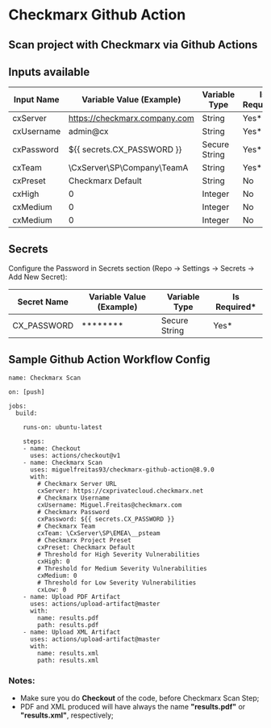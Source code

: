 # Checkmarx Github Action

## Scan project with Checkmarx via Github Actions

## Inputs available

| Input Name  | Variable Value (Example) | Variable Type | Is Required* |
| ------------- | ------------- | ------------- | ------------- |
| cxServer | https://checkmarx.company.com  | String | Yes* |
| cxUsername | admin@cx | String | Yes* |
| cxPassword | ${{ secrets.CX_PASSWORD }} | Secure String | Yes* |
| cxTeam | \CxServer\SP\Company\TeamA | String | Yes* |
| cxPreset | Checkmarx Default | String | No |
| cxHigh | 0 | Integer | No |
| cxMedium | 0 | Integer | No |
| cxMedium | 0 | Integer | No |

## Secrets

Configure the Password in Secrets section (Repo → Settings → Secrets → Add New Secret): 

| Secret Name  | Variable Value (Example) | Variable Type | Is Required* |
| ------------- | ------------- |  ------------- | ------------- |
| CX_PASSWORD | ******** | Secure String | Yes* |

## Sample Github Action Workflow Config
```
name: Checkmarx Scan

on: [push]

jobs:
  build:

    runs-on: ubuntu-latest

    steps:
    - name: Checkout
      uses: actions/checkout@v1
    - name: Checkmarx Scan
      uses: miguelfreitas93/checkmarx-github-action@8.9.0
      with:
        # Checkmarx Server URL
        cxServer: https://cxprivatecloud.checkmarx.net
        # Checkmarx Username
        cxUsername: Miguel.Freitas@checkmarx.com
        # Checkmarx Password
        cxPassword: ${{ secrets.CX_PASSWORD }}
        # Checkmarx Team
        cxTeam: \CxServer\SP\EMEA\__psteam
        # Checkmarx Project Preset
        cxPreset: Checkmarx Default
        # Threshold for High Severity Vulnerabilities
        cxHigh: 0
        # Threshold for Medium Severity Vulnerabilities
        cxMedium: 0
        # Threshold for Low Severity Vulnerabilities
        cxLow: 0
    - name: Upload PDF Artifact
      uses: actions/upload-artifact@master
      with:
        name: results.pdf
        path: results.pdf
    - name: Upload XML Artifact
      uses: actions/upload-artifact@master
      with:
        name: results.xml
        path: results.xml

```

### Notes:

- Make sure you do **Checkout** of the code, before Checkmarx Scan Step;
- PDF and XML produced will have always the name **"results.pdf"** or **"results.xml"**, respectively;